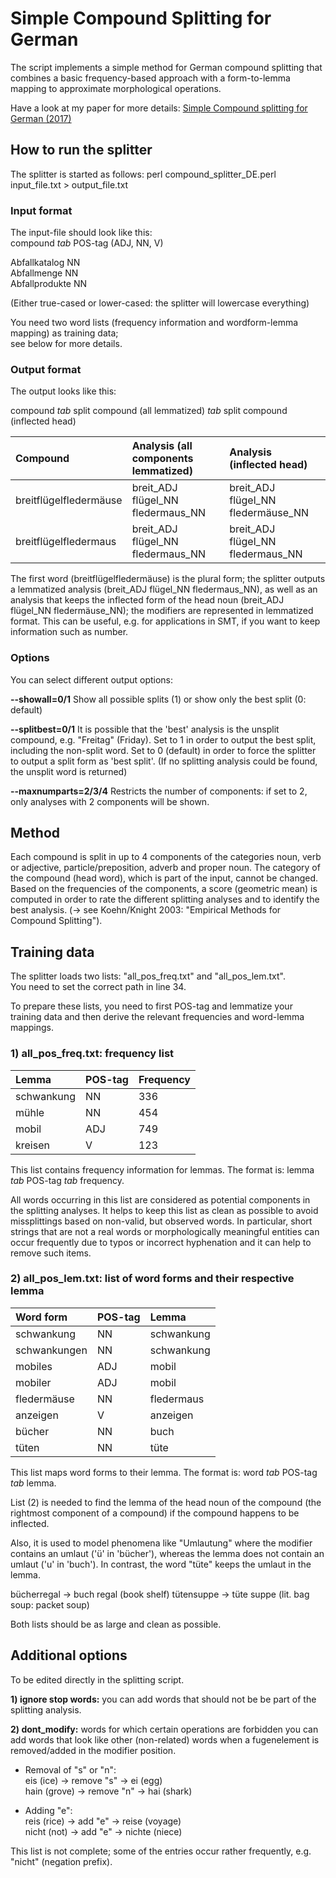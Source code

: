 # Simple Compound Splitting for German

The script implements a simple method for German compound splitting that combines a basic frequency-based approach with a form-to-lemma mapping to approximate morphological operations.

Have a look at my paper for more details:
[Simple Compound splitting for German (2017)](https://www.aclweb.org/anthology/W17-1722/)

## How to run the splitter

The splitter is started as follows:
perl compound_splitter_DE.perl input_file.txt > output_file.txt


### Input format 
The input-file should look like this: \
compound *tab* POS-tag (ADJ, NN, V) 

Abfallkatalog NN  \
Abfallmenge  NN  \
Abfallprodukte NN 

(Either true-cased or lower-cased: the splitter will lowercase everything)

You need two word lists (frequency information and wordform-lemma mapping) as training data; \
see below for more details.


### Output format

The output looks like this:

compound *tab* split compound (all lemmatized) *tab* split compound (inflected head)

Compound | Analysis  (all components lemmatized) | Analysis (inflected head)
|:----|:-------|:-------
|breitflügelfledermäuse |  breit_ADJ flügel_NN fledermaus_NN  | breit_ADJ flügel_NN fledermäuse_NN 
|breitflügelfledermaus   | breit_ADJ flügel_NN fledermaus_NN   | breit_ADJ flügel_NN fledermaus_NN

The first word (breitflügelfledermäuse) is the plural form; the splitter outputs a lemmatized analysis
(breit_ADJ flügel_NN fledermaus_NN), as well as an analysis that keeps the inflected form of the head
noun (breit_ADJ flügel_NN fledermäuse_NN); the modifiers are represented in lemmatized format.
This can be useful, e.g. for applications in SMT, if you want to keep information such as number.


### Options 

You can select different output options:

**--showall=0/1**
Show all possible splits (1) or show only the best split (0: default)

**--splitbest=0/1**
It is possible that the 'best' analysis is the unsplit compound, e.g. "Freitag" (Friday).
Set to 1 in order to output the best split, including the non-split word.
Set to 0 (default) in order to force the splitter to output a split form as 'best split'.
(If no splitting analysis could be found, the unsplit word is returned)

**--maxnumparts=2/3/4**
Restricts the number of components: if set to 2, only analyses with 2 components will be shown.


## Method
Each compound is split in up to 4 components of the categories noun, verb or adjective,
particle/preposition, adverb and proper noun.
The category of the compound (head word), which is part of the input, cannot be changed.
Based on the frequencies of the components, a score (geometric mean) is computed in
order to rate the different splitting analyses and to identify the best analysis.
(-> see Koehn/Knight 2003: "Empirical Methods for Compound Splitting").


## Training data

The splitter loads two lists: "all_pos_freq.txt" and "all_pos_lem.txt". \
You need to set the correct path in line 34.

To prepare these lists, you need to first POS-tag and lemmatize your training data and then derive the relevant frequencies and word-lemma mappings.

### 1) all_pos_freq.txt: frequency list

|Lemma|POS-tag|Frequency
|:------|:---------|:----------
|schwankung  |    NN   |   336 
|mühle |  NN  |    454  
|mobil |  ADJ   |  749 
|kreisen	 | V  |	123

This list contains frequency information for lemmas.
The format is: lemma *tab* POS-tag *tab* frequency.

All words occurring in this list are considered as potential components in the splitting analyses.
It helps to keep this list as clean as possible to avoid missplittings based on non-valid,
but observed words.
In particular, short strings that are not a real words or morphologically meaningful entities
can occur frequently due to typos or incorrect hyphenation and it can help to remove such items.

### 2) all_pos_lem.txt: list of word forms and their respective lemma 

|Word form|POS-tag|Lemma
|:----------|:---------|:------
|schwankung   |   NN   |   schwankung
|schwankungen |   NN  |    schwankung
|mobiles	|	ADJ	| mobil
|mobiler	|	ADJ |	mobil
|fledermäuse |    NN  |     fledermaus
|anzeigen  |    V   |    anzeigen
|bücher  |	NN    |  buch
|tüten	|	NN	| tüte

This list maps word forms to their lemma.
The format is: word *tab* POS-tag *tab* lemma.

List (2) is needed to find the lemma of the head noun of the compound 
(the rightmost component of a compound) if the compound happens to be inflected.

Also, it is used to model phenomena like "Umlautung" where the modifier contains an umlaut
('ü' in 'bücher'), whereas the lemma does not contain an umlaut ('u' in 'buch').
In contrast, the word "tüte" keeps the umlaut in the lemma.

bücherregal -> buch regal (book shelf)
tütensuppe -> tüte suppe (lit. bag soup: packet soup)

Both lists should be as large and clean as possible.

## Additional options

To be edited directly in the splitting script.

**1) ignore stop words:** you can add words that should not be be part of the splitting analysis.


**2) dont_modify:** words for which certain operations are forbidden
you can add words that look like other (non-related) words when a fugenelement is removed/added
in the modifier position.

* Removal of "s" or "n": \
    eis (ice) -> remove "s" -> ei (egg) \
    hain (grove) -> remove "n" -> hai (shark) 

* Adding "e": \
    reis (rice) -> add "e" -> reise (voyage) \
    nicht (not) -> add "e" -> nichte (niece)

This list is not complete; some of the entries occur rather frequently, e.g. "nicht" (negation prefix).

